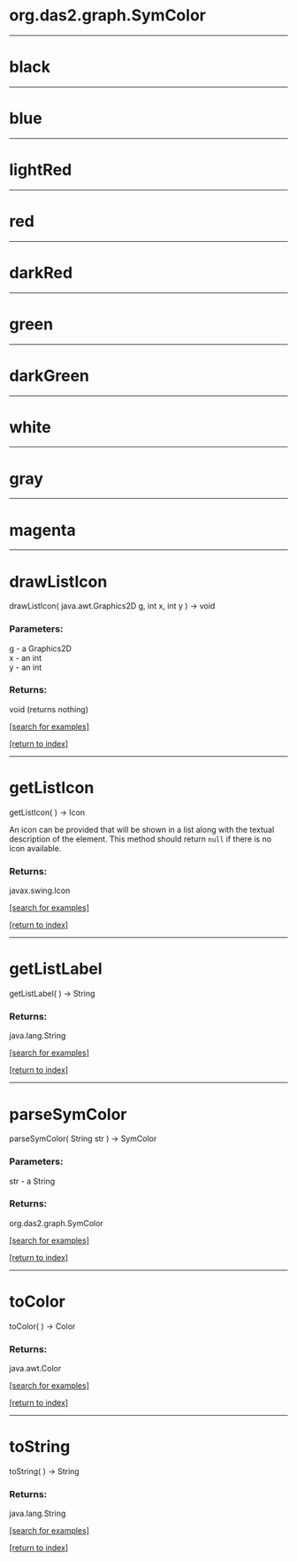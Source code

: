 # org.das2.graph.SymColor



***
<a name="black"></a>
# black



***
<a name="blue"></a>
# blue



***
<a name="lightRed"></a>
# lightRed



***
<a name="red"></a>
# red



***
<a name="darkRed"></a>
# darkRed



***
<a name="green"></a>
# green



***
<a name="darkGreen"></a>
# darkGreen



***
<a name="white"></a>
# white



***
<a name="gray"></a>
# gray



***
<a name="magenta"></a>
# magenta



***
<a name="drawListIcon"></a>
# drawListIcon
drawListIcon( java.awt.Graphics2D g, int x, int y ) &rarr; void



### Parameters:
g - a Graphics2D
<br>x - an int
<br>y - an int

### Returns:
void (returns nothing)


<a href="https://github.com/autoplot/dev/search?q=drawListIcon&unscoped_q=drawListIcon">[search for examples]</a>

<a href="https://github.com/autoplot/documentation/blob/master/javadoc/index-all.md">[return to index]</a>

***
<a name="getListIcon"></a>
# getListIcon
getListIcon(  ) &rarr; Icon

An icon can be provided that will be shown in a list
 along with the textual description of the element.
 This method should return <code>null</code> if there
 is no icon available.

### Returns:
javax.swing.Icon


<a href="https://github.com/autoplot/dev/search?q=getListIcon&unscoped_q=getListIcon">[search for examples]</a>

<a href="https://github.com/autoplot/documentation/blob/master/javadoc/index-all.md">[return to index]</a>

***
<a name="getListLabel"></a>
# getListLabel
getListLabel(  ) &rarr; String



### Returns:
java.lang.String


<a href="https://github.com/autoplot/dev/search?q=getListLabel&unscoped_q=getListLabel">[search for examples]</a>

<a href="https://github.com/autoplot/documentation/blob/master/javadoc/index-all.md">[return to index]</a>

***
<a name="parseSymColor"></a>
# parseSymColor
parseSymColor( String str ) &rarr; SymColor



### Parameters:
str - a String

### Returns:
org.das2.graph.SymColor


<a href="https://github.com/autoplot/dev/search?q=parseSymColor&unscoped_q=parseSymColor">[search for examples]</a>

<a href="https://github.com/autoplot/documentation/blob/master/javadoc/index-all.md">[return to index]</a>

***
<a name="toColor"></a>
# toColor
toColor(  ) &rarr; Color



### Returns:
java.awt.Color


<a href="https://github.com/autoplot/dev/search?q=toColor&unscoped_q=toColor">[search for examples]</a>

<a href="https://github.com/autoplot/documentation/blob/master/javadoc/index-all.md">[return to index]</a>

***
<a name="toString"></a>
# toString
toString(  ) &rarr; String



### Returns:
java.lang.String


<a href="https://github.com/autoplot/dev/search?q=toString&unscoped_q=toString">[search for examples]</a>

<a href="https://github.com/autoplot/documentation/blob/master/javadoc/index-all.md">[return to index]</a>

